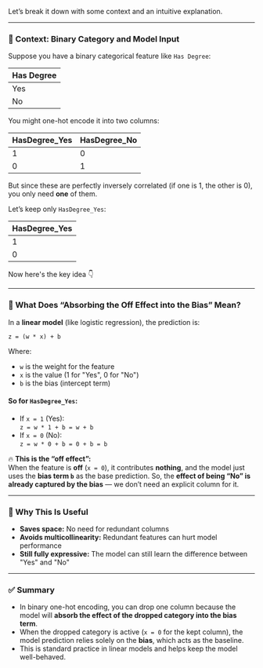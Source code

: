 
Let’s break it down with some context and an intuitive explanation.

---

### 🧠 Context: Binary Category and Model Input

Suppose you have a binary categorical feature like `Has Degree`:

| Has Degree |
|------------|
| Yes        |
| No         |

You might one-hot encode it into two columns:

| HasDegree_Yes | HasDegree_No |
|---------------|--------------|
| 1             | 0            |
| 0             | 1            |

But since these are perfectly inversely correlated (if one is 1, the other is 0), you only need **one** of them.

Let’s keep only `HasDegree_Yes`:

| HasDegree_Yes |
|----------------|
| 1              |
| 0              |

Now here's the key idea 👇

---

### 📌 What Does “Absorbing the Off Effect into the Bias” Mean?

In a **linear model** (like logistic regression), the prediction is:

```
z = (w * x) + b
```

Where:
- `w` is the weight for the feature
- `x` is the value (1 for "Yes", 0 for "No")
- `b` is the bias (intercept term)

#### So for `HasDegree_Yes`:

- If `x = 1` (Yes):  
  `z = w * 1 + b = w + b`  
- If `x = 0` (No):  
  `z = w * 0 + b = 0 + b = b`

🔥 **This is the “off effect”:**  
When the feature is **off** (`x = 0`), it contributes **nothing**, and the model just uses the **bias term `b`** as the base prediction. So, the **effect of being “No” is already captured by the bias** — we don’t need an explicit column for it.

---

### 🎯 Why This Is Useful

- **Saves space:** No need for redundant columns
- **Avoids multicollinearity:** Redundant features can hurt model performance
- **Still fully expressive:** The model can still learn the difference between "Yes" and "No"

---

### ✅ Summary

- In binary one-hot encoding, you can drop one column because the model will **absorb the effect of the dropped category into the bias term**.
- When the dropped category is active (`x = 0` for the kept column), the model prediction relies solely on the **bias**, which acts as the baseline.
- This is standard practice in linear models and helps keep the model well-behaved.

